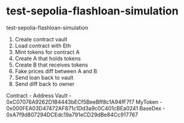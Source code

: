 # test-sepolia-flashloan-simulation
test-sepolia-flashloan-simulation

1. Create contract vault
2. Load contract with Eth
3. Mint tokens for contract A
4. Create A that holds tokens
5. Create B that receives tokens
6. Fake prices diff between A and B
7. Send loan back to vault
8. Send diff back to owner


Contract - Address
Vault - 0xC07076A9262D1B4443bECf5BeeBff8c1A94fF7f7
MyToken - 0x000FEA03D47472AF871c1Dd3a9c0C401cBEa0241
BaseDex - 0xA7f9d807294DCEdc19a791eCD29dBe84Cc917767